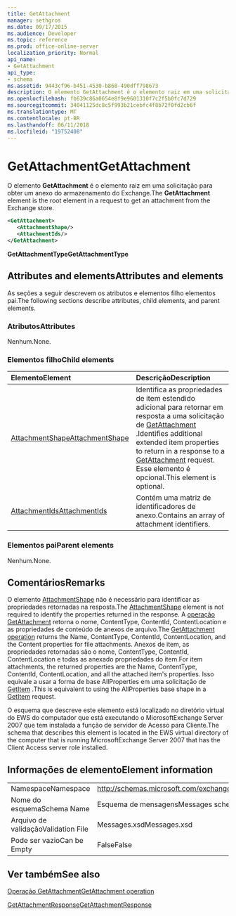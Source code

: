```yaml
---
title: GetAttachment
manager: sethgros
ms.date: 09/17/2015
ms.audience: Developer
ms.topic: reference
ms.prod: office-online-server
localization_priority: Normal
api_name:
- GetAttachment
api_type:
- schema
ms.assetid: 9443cf96-b451-4530-b868-490dff798673
description: O elemento GetAttachment é o elemento raiz em uma solicitação para obter um anexo do armazenamento do Exchange.
ms.openlocfilehash: fb639c86a0654e8f9e9601310f7c2f5b0fc7d729
ms.sourcegitcommit: 34041125dc8c5f993b21cebfc4f8b72f0fd2cb6f
ms.translationtype: MT
ms.contentlocale: pt-BR
ms.lasthandoff: 06/11/2018
ms.locfileid: "19752408"
---
```

# <a name="getattachment"></a><span data-ttu-id="ca94d-103">GetAttachment</span><span class="sxs-lookup"><span data-stu-id="ca94d-103">GetAttachment</span></span>

<span data-ttu-id="ca94d-104">O elemento **GetAttachment** é o elemento raiz em uma solicitação para obter um anexo do armazenamento do Exchange.</span><span class="sxs-lookup"><span data-stu-id="ca94d-104">The **GetAttachment** element is the root element in a request to get an attachment from the Exchange store.</span></span> 
  
```xml
<GetAttachment>
   <AttachmentShape/>
   <AttachmentIds/>
</GetAttachment>
```

 <span data-ttu-id="ca94d-105">**GetAttachmentType**</span><span class="sxs-lookup"><span data-stu-id="ca94d-105">**GetAttachmentType**</span></span>
## <a name="attributes-and-elements"></a><span data-ttu-id="ca94d-106">Attributes and elements</span><span class="sxs-lookup"><span data-stu-id="ca94d-106">Attributes and elements</span></span>

<span data-ttu-id="ca94d-107">As seções a seguir descrevem os atributos e elementos filho elementos pai.</span><span class="sxs-lookup"><span data-stu-id="ca94d-107">The following sections describe attributes, child elements, and parent elements.</span></span>
  
### <a name="attributes"></a><span data-ttu-id="ca94d-108">Atributos</span><span class="sxs-lookup"><span data-stu-id="ca94d-108">Attributes</span></span>

<span data-ttu-id="ca94d-109">Nenhum.</span><span class="sxs-lookup"><span data-stu-id="ca94d-109">None.</span></span>
  
### <a name="child-elements"></a><span data-ttu-id="ca94d-110">Elementos filho</span><span class="sxs-lookup"><span data-stu-id="ca94d-110">Child elements</span></span>

|<span data-ttu-id="ca94d-111">**Elemento**</span><span class="sxs-lookup"><span data-stu-id="ca94d-111">**Element**</span></span>|<span data-ttu-id="ca94d-112">**Descrição**</span><span class="sxs-lookup"><span data-stu-id="ca94d-112">**Description**</span></span>|
|:-----|:-----|
|[<span data-ttu-id="ca94d-113">AttachmentShape</span><span class="sxs-lookup"><span data-stu-id="ca94d-113">AttachmentShape</span></span>](attachmentshape.md) <br/> |<span data-ttu-id="ca94d-114">Identifica as propriedades de item estendido adicional para retornar em resposta a uma solicitação de [GetAttachment](getattachment.md) .</span><span class="sxs-lookup"><span data-stu-id="ca94d-114">Identifies additional extended item properties to return in a response to a [GetAttachment](getattachment.md) request.</span></span> <span data-ttu-id="ca94d-115">Esse elemento é opcional.</span><span class="sxs-lookup"><span data-stu-id="ca94d-115">This element is optional.</span></span>  <br/> |
|[<span data-ttu-id="ca94d-116">AttachmentIds</span><span class="sxs-lookup"><span data-stu-id="ca94d-116">AttachmentIds</span></span>](attachmentids.md) <br/> |<span data-ttu-id="ca94d-117">Contém uma matriz de identificadores de anexo.</span><span class="sxs-lookup"><span data-stu-id="ca94d-117">Contains an array of attachment identifiers.</span></span>  <br/> |
   
### <a name="parent-elements"></a><span data-ttu-id="ca94d-118">Elementos pai</span><span class="sxs-lookup"><span data-stu-id="ca94d-118">Parent elements</span></span>

<span data-ttu-id="ca94d-119">Nenhum.</span><span class="sxs-lookup"><span data-stu-id="ca94d-119">None.</span></span>
  
## <a name="remarks"></a><span data-ttu-id="ca94d-120">Comentários</span><span class="sxs-lookup"><span data-stu-id="ca94d-120">Remarks</span></span>

<span data-ttu-id="ca94d-121">O elemento [AttachmentShape](attachmentshape.md) não é necessário para identificar as propriedades retornadas na resposta.</span><span class="sxs-lookup"><span data-stu-id="ca94d-121">The [AttachmentShape](attachmentshape.md) element is not required to identify the properties returned in the response.</span></span> <span data-ttu-id="ca94d-122">A [operação GetAttachment](getattachment-operation.md) retorna o nome, ContentType, ContentId, ContentLocation e as propriedades de conteúdo de anexos de arquivo.</span><span class="sxs-lookup"><span data-stu-id="ca94d-122">The [GetAttachment operation](getattachment-operation.md) returns the Name, ContentType, ContentId, ContentLocation, and the Content properties for file attachments.</span></span> <span data-ttu-id="ca94d-123">Anexos de item, as propriedades retornadas são o nome, ContentType, ContentId, ContentLocation e todas as anexado propriedades do item.</span><span class="sxs-lookup"><span data-stu-id="ca94d-123">For item attachments, the returned properties are the Name, ContentType, ContentId, ContentLocation, and all the attached item's properties.</span></span> <span data-ttu-id="ca94d-124">Isso equivale a usar a forma de base AllProperties em uma solicitação de [GetItem](getitem.md) .</span><span class="sxs-lookup"><span data-stu-id="ca94d-124">This is equivalent to using the AllProperties base shape in a [GetItem](getitem.md) request.</span></span> 
  
<span data-ttu-id="ca94d-125">O esquema que descreve este elemento está localizado no diretório virtual do EWS do computador que está executando o MicrosoftExchange Server 2007 que tem instalada a função de servidor de Acesso para Cliente.</span><span class="sxs-lookup"><span data-stu-id="ca94d-125">The schema that describes this element is located in the EWS virtual directory of the computer that is running MicrosoftExchange Server 2007 that has the Client Access server role installed.</span></span>
  
## <a name="element-information"></a><span data-ttu-id="ca94d-126">Informações de elemento</span><span class="sxs-lookup"><span data-stu-id="ca94d-126">Element information</span></span>

|||
|:-----|:-----|
|<span data-ttu-id="ca94d-127">Namespace</span><span class="sxs-lookup"><span data-stu-id="ca94d-127">Namespace</span></span>  <br/> |http://schemas.microsoft.com/exchange/services/2006/messages  <br/> |
|<span data-ttu-id="ca94d-128">Nome do esquema</span><span class="sxs-lookup"><span data-stu-id="ca94d-128">Schema Name</span></span>  <br/> |<span data-ttu-id="ca94d-129">Esquema de mensagens</span><span class="sxs-lookup"><span data-stu-id="ca94d-129">Messages schema</span></span>  <br/> |
|<span data-ttu-id="ca94d-130">Arquivo de validação</span><span class="sxs-lookup"><span data-stu-id="ca94d-130">Validation File</span></span>  <br/> |<span data-ttu-id="ca94d-131">Messages.xsd</span><span class="sxs-lookup"><span data-stu-id="ca94d-131">Messages.xsd</span></span>  <br/> |
|<span data-ttu-id="ca94d-132">Pode ser vazio</span><span class="sxs-lookup"><span data-stu-id="ca94d-132">Can be Empty</span></span>  <br/> |<span data-ttu-id="ca94d-133">False</span><span class="sxs-lookup"><span data-stu-id="ca94d-133">False</span></span>  <br/> |
   
## <a name="see-also"></a><span data-ttu-id="ca94d-134">Ver também</span><span class="sxs-lookup"><span data-stu-id="ca94d-134">See also</span></span>



[<span data-ttu-id="ca94d-135">Operação GetAttachment</span><span class="sxs-lookup"><span data-stu-id="ca94d-135">GetAttachment operation</span></span>](getattachment-operation.md)
  
[<span data-ttu-id="ca94d-136">GetAttachmentResponse</span><span class="sxs-lookup"><span data-stu-id="ca94d-136">GetAttachmentResponse</span></span>](getattachmentresponse.md)

